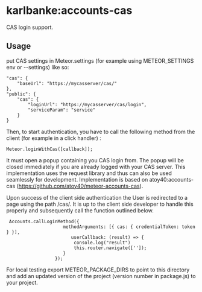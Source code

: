 karlbanke:accounts-cas
===================

CAS login support.

## Usage

put CAS settings in Meteor.settings (for example using METEOR_SETTINGS env or --settings) like so:

```
"cas": {
	"baseUrl": "https://mycasserver/cas/"
},
"public": {
	"cas": {
		"loginUrl": "https://mycasserver/cas/login",
		"serviceParam": "service"
	}
}
```

Then, to start authentication, you have to call the following method from the client (for example in a click handler) :

```
Meteor.loginWithCas([callback]);
```

It must open a popup containing you CAS login from. The popup will be closed immediately if you are
already logged with your CAS server. This implementation
uses the request library and thus can also be used seamlessly for development. Implementation is based on
atoy40:accounts-cas (https://github.com/atoy40/meteor-accounts-cas).

Upon success of the client side authentication the User is redirected to a page using the
path /cas/<token>. It is up to the client side developer to handle this properly and
subsequently call the function outlined below.

```
 Accounts.callLoginMethod({
                     methodArguments: [{ cas: { credentialToken: token } }],
                        userCallback: (result) => {
                         console.log("result")
                         this.router.navigate(['']);
                     }
                  });
```

For local testing export METEOR_PACKAGE_DIRS to point to this
directory and add an updated version of the project (version number in
package.js) to your project.

